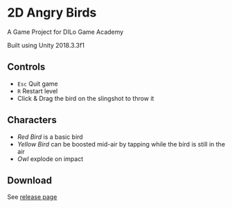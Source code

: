 # 2D Angry Birds
A Game Project for DILo Game Academy 

Built using Unity 2018.3.3f1

## Controls
- ```Esc``` Quit game
- ```R``` Restart level
- Click & Drag the bird on the slingshot to throw it

## Characters
- *Red Bird* is a basic bird
- *Yellow Bird* can be boosted mid-air by tapping while the bird is still in the air
- *Owl* explode on impact

## Download
See [release page](https://github.com/cloudenum/2D-Angry-Birds/releases)
